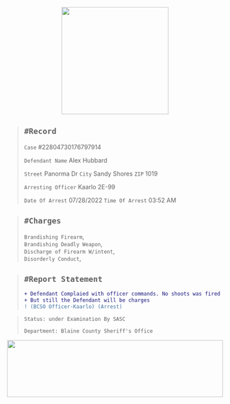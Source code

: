 <div align="center">
<img width="250" height="auto" src="https://forum.nes-newlife.de/wcf/image-proxy/?key=f0c867469b101ad75cd2f12f2b055a36eb57b55bdaaa536c7a77576c58b9ae87-aHR0cHM6Ly9pLmliYi5jby9zYndMVFZYL1l1WHRjVDIucG5n" />
</div>


> `#Record`
> ---
> `Case` #22804730176797914
>
> `Defendant Name` Alex Hubbard
>
> `Street` Panorma Dr `City` Sandy Shores `ZIP` 1019
>
> `Arresting Officer` Kaarlo 2E-99
>
> `Date Of Arrest` 07/28/2022 `Time Of Arrest` 03:52 AM

> `#Charges`
> ---  
> `Brandishing Firearm`,  
>   `Brandishing Deadly Weapon`,  
>   `Discharge of Firearm W/intent`,  
>   `Disorderly Conduct`,

> `#Report Statement`
> ---
> ```diff
> + Defendant Complaied with officer commands. No shoots was fired on scene. 
> + But still the Defendant will be charges
> ! (BCSO Officer-Kaarlo) (Arrest)
> ```

> `Status: under Examination By SASC`
>
> `Department: Blaine County Sheriff's Office`

<div align="center">
<img width="100%" height="133" src="https://i.imgur.com/yi59mtr.png" />
</div>
